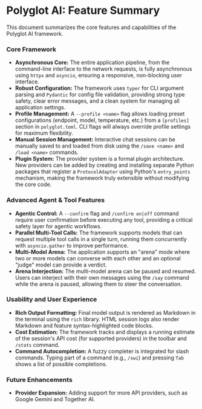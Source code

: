 # Polyglot AI: Feature Summary

This document summarizes the core features and capabilities of the Polyglot AI framework.

### Core Framework

*   **Asynchronous Core:** The entire application pipeline, from the command-line interface to the network requests, is fully asynchronous using `httpx` and `asyncio`, ensuring a responsive, non-blocking user interface.
*   **Robust Configuration:** The framework uses `typer` for CLI argument parsing and `Pydantic` for config file validation, providing strong type safety, clear error messages, and a clean system for managing all application settings.
*   **Profile Management:** A `--profile <name>` flag allows loading preset configurations (endpoint, model, temperature, etc.) from a `[profiles]` section in `polyglot.toml`. CLI flags will always override profile settings for maximum flexibility.
*   **Manual Session Management:** Interactive chat sessions can be manually saved to and loaded from disk using the `/save <name>` and `/load <name>` commands.
*   **Plugin System:** The provider system is a formal plugin architecture. New providers can be added by creating and installing separate Python packages that register a `ProtocolAdapter` using Python's `entry_points` mechanism, making the framework truly extensible without modifying the core code.

### Advanced Agent & Tool Features

*   **Agentic Control:** A `--confirm` flag and `/confirm on|off` command require user confirmation before executing any tool, providing a critical safety layer for agentic workflows.
*   **Parallel Multi-Tool Calls:** The framework supports models that can request multiple tool calls in a single turn, running them concurrently with `asyncio.gather` to improve performance.
*   **Multi-Model Arena:** The application supports an "arena" mode where two or more models can converse with each other and an optional "judge" model can provide a verdict.
*   **Arena Interjection:** The multi-model arena can be paused and resumed. Users can interject with their own messages using the `/say` command while the arena is paused, allowing them to steer the conversation.

### Usability and User Experience

*   **Rich Output Formatting:** Final model output is rendered as Markdown in the terminal using the `rich` library. HTML session logs also render Markdown and feature syntax-highlighted code blocks.
*   **Cost Estimation:** The framework tracks and displays a running estimate of the session's API cost (for supported providers) in the toolbar and `/stats` command.
*   **Command Autocompletion:** A fuzzy completer is integrated for slash commands. Typing part of a command (e.g., `/swi`) and pressing `Tab` shows a list of possible completions.

### Future Enhancements

*   **Provider Expansion:** Adding support for more API providers, such as Google Gemini and Together AI.
